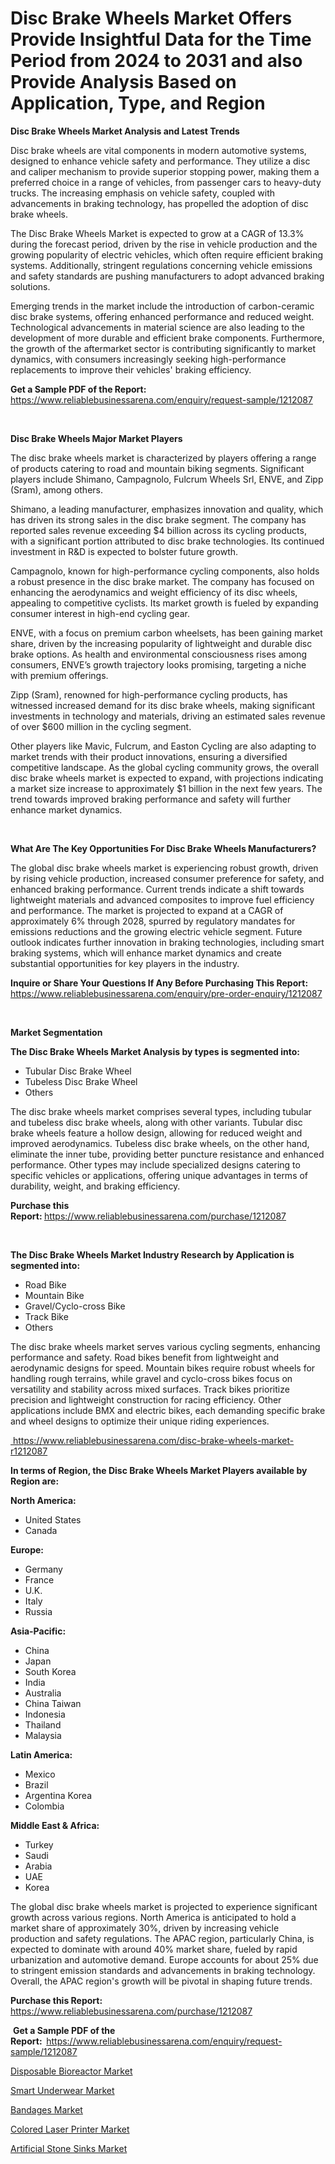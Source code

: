 <p><h1>Disc Brake Wheels Market Offers Provide Insightful Data for the Time Period from 2024 to 2031 and also Provide Analysis Based on Application, Type, and Region</h1></p><p><strong>Disc Brake Wheels Market Analysis and Latest Trends</strong></p>
<p><p>Disc brake wheels are vital components in modern automotive systems, designed to enhance vehicle safety and performance. They utilize a disc and caliper mechanism to provide superior stopping power, making them a preferred choice in a range of vehicles, from passenger cars to heavy-duty trucks. The increasing emphasis on vehicle safety, coupled with advancements in braking technology, has propelled the adoption of disc brake wheels.</p><p>The Disc Brake Wheels Market is expected to grow at a CAGR of 13.3% during the forecast period, driven by the rise in vehicle production and the growing popularity of electric vehicles, which often require efficient braking systems. Additionally, stringent regulations concerning vehicle emissions and safety standards are pushing manufacturers to adopt advanced braking solutions. </p><p>Emerging trends in the market include the introduction of carbon-ceramic disc brake systems, offering enhanced performance and reduced weight. Technological advancements in material science are also leading to the development of more durable and efficient brake components. Furthermore, the growth of the aftermarket sector is contributing significantly to market dynamics, with consumers increasingly seeking high-performance replacements to improve their vehicles' braking efficiency.</p></p>
<p><strong>Get a Sample PDF of the Report:&nbsp;</strong> <a href="https://www.reliablebusinessarena.com/enquiry/request-sample/1212087?utm_campaign=1288&utm_medium=2&utm_source=Github&utm_content=ia&utm_term=06102024&utm_id=disc-brake-wheels">https://www.reliablebusinessarena.com/enquiry/request-sample/1212087</a></p>
<p>&nbsp;</p>
<p><strong>Disc Brake Wheels Major Market Players</strong></p>
<p><p>The disc brake wheels market is characterized by players offering a range of products catering to road and mountain biking segments. Significant players include Shimano, Campagnolo, Fulcrum Wheels Srl, ENVE, and Zipp (Sram), among others. </p><p>Shimano, a leading manufacturer, emphasizes innovation and quality, which has driven its strong sales in the disc brake segment. The company has reported sales revenue exceeding $4 billion across its cycling products, with a significant portion attributed to disc brake technologies. Its continued investment in R&D is expected to bolster future growth.</p><p>Campagnolo, known for high-performance cycling components, also holds a robust presence in the disc brake market. The company has focused on enhancing the aerodynamics and weight efficiency of its disc wheels, appealing to competitive cyclists. Its market growth is fueled by expanding consumer interest in high-end cycling gear.</p><p>ENVE, with a focus on premium carbon wheelsets, has been gaining market share, driven by the increasing popularity of lightweight and durable disc brake options. As health and environmental consciousness rises among consumers, ENVE’s growth trajectory looks promising, targeting a niche with premium offerings.</p><p>Zipp (Sram), renowned for high-performance cycling products, has witnessed increased demand for its disc brake wheels, making significant investments in technology and materials, driving an estimated sales revenue of over $600 million in the cycling segment. </p><p>Other players like Mavic, Fulcrum, and Easton Cycling are also adapting to market trends with their product innovations, ensuring a diversified competitive landscape. As the global cycling community grows, the overall disc brake wheels market is expected to expand, with projections indicating a market size increase to approximately $1 billion in the next few years. The trend towards improved braking performance and safety will further enhance market dynamics.</p></p>
<p>&nbsp;</p>
<p><strong>What Are The Key Opportunities For Disc Brake Wheels Manufacturers?</strong></p>
<p><p>The global disc brake wheels market is experiencing robust growth, driven by rising vehicle production, increased consumer preference for safety, and enhanced braking performance. Current trends indicate a shift towards lightweight materials and advanced composites to improve fuel efficiency and performance. The market is projected to expand at a CAGR of approximately 6% through 2028, spurred by regulatory mandates for emissions reductions and the growing electric vehicle segment. Future outlook indicates further innovation in braking technologies, including smart braking systems, which will enhance market dynamics and create substantial opportunities for key players in the industry.</p></p>
<p><strong>Inquire or Share Your Questions If Any Before Purchasing This Report:</strong> <a href="https://www.reliablebusinessarena.com/enquiry/pre-order-enquiry/1212087?utm_campaign=1288&utm_medium=2&utm_source=Github&utm_content=ia&utm_term=06102024&utm_id=disc-brake-wheels">https://www.reliablebusinessarena.com/enquiry/pre-order-enquiry/1212087</a></p>
<p>&nbsp;</p>
<p><strong>Market Segmentation</strong></p>
<p><strong>The Disc Brake Wheels Market Analysis by types is segmented into:</strong></p>
<p><ul><li>Tubular Disc Brake Wheel</li><li>Tubeless Disc Brake Wheel</li><li>Others</li></ul></p>
<p><p>The disc brake wheels market comprises several types, including tubular and tubeless disc brake wheels, along with other variants. Tubular disc brake wheels feature a hollow design, allowing for reduced weight and improved aerodynamics. Tubeless disc brake wheels, on the other hand, eliminate the inner tube, providing better puncture resistance and enhanced performance. Other types may include specialized designs catering to specific vehicles or applications, offering unique advantages in terms of durability, weight, and braking efficiency.</p></p>
<p><strong>Purchase this Report:&nbsp;</strong><a href="https://www.reliablebusinessarena.com/purchase/1212087?utm_campaign=1288&utm_medium=2&utm_source=Github&utm_content=ia&utm_term=06102024&utm_id=disc-brake-wheels">https://www.reliablebusinessarena.com/purchase/1212087</a></p>
<p>&nbsp;</p>
<p><strong>The Disc Brake Wheels Market Industry Research by Application is segmented into:</strong></p>
<p><ul><li>Road Bike</li><li>Mountain Bike</li><li>Gravel/Cyclo-cross Bike</li><li>Track Bike</li><li>Others</li></ul></p>
<p><p>The disc brake wheels market serves various cycling segments, enhancing performance and safety. Road bikes benefit from lightweight and aerodynamic designs for speed. Mountain bikes require robust wheels for handling rough terrains, while gravel and cyclo-cross bikes focus on versatility and stability across mixed surfaces. Track bikes prioritize precision and lightweight construction for racing efficiency. Other applications include BMX and electric bikes, each demanding specific brake and wheel designs to optimize their unique riding experiences.</p></p>
<p><a href="https://www.reliablebusinessarena.com/disc-brake-wheels-market-r1212087?utm_campaign=1288&utm_medium=2&utm_source=Github&utm_content=ia&utm_term=06102024&utm_id=disc-brake-wheels">&nbsp;https://www.reliablebusinessarena.com/disc-brake-wheels-market-r1212087</a></p>
<p><strong>In terms of Region, the Disc Brake Wheels Market Players available by Region are:</strong></p>
<p>
    <p> <strong> North America: </strong>
        <ul>
            <li>United States</li>
            <li>Canada</li>
        </ul>
        </p> 
    <p> <strong> Europe: </strong>
        <ul>
            <li>Germany</li>
            <li>France</li>
            <li>U.K.</li>
            <li>Italy</li>
            <li>Russia</li>
        </ul>
        </p> 
    <p> <strong> Asia-Pacific: </strong>
        <ul>
            <li>China</li>
            <li>Japan</li>
            <li>South Korea</li>
            <li>India</li>
            <li>Australia</li>
            <li>China Taiwan</li>
            <li>Indonesia</li>
            <li>Thailand</li>
            <li>Malaysia</li>
        </ul>
        </p> 
    <p> <strong> Latin America: </strong>
        <ul>
            <li>Mexico</li>
            <li>Brazil</li>
            <li>Argentina Korea</li>
            <li>Colombia</li>
        </ul>
        </p> 
    <p> <strong> Middle East & Africa: </strong>
        <ul>
            <li>Turkey</li>
            <li>Saudi</li>
            <li>Arabia</li>
            <li>UAE</li>
            <li>Korea</li>
        </ul>
    </p>
    </p>
<p><p>The global disc brake wheels market is projected to experience significant growth across various regions. North America is anticipated to hold a market share of approximately 30%, driven by increasing vehicle production and safety regulations. The APAC region, particularly China, is expected to dominate with around 40% market share, fueled by rapid urbanization and automotive demand. Europe accounts for about 25% due to stringent emission standards and advancements in braking technology. Overall, the APAC region's growth will be pivotal in shaping future trends.</p></p>
<p><strong>Purchase this Report: </strong><a href="https://www.reliablebusinessarena.com/purchase/1212087?utm_campaign=1288&utm_medium=2&utm_source=Github&utm_content=ia&utm_term=06102024&utm_id=disc-brake-wheels">https://www.reliablebusinessarena.com/purchase/1212087</a></p>
<p>&nbsp;<strong>Get a Sample PDF of the Report:&nbsp;&nbsp;</strong><a href="https://www.reliablebusinessarena.com/enquiry/request-sample/1212087?utm_campaign=1288&utm_medium=2&utm_source=Github&utm_content=ia&utm_term=06102024&utm_id=disc-brake-wheels">https://www.reliablebusinessarena.com/enquiry/request-sample/1212087</a></p>
<p><strong></strong></p>
<p><p><a href="https://www.linkedin.com/pulse/disposable-bioreactor-market-revolution-2024-2031-trends-9ywof?utm_campaign=1288&utm_medium=2&utm_source=Github&utm_content=ia&utm_term=06102024&utm_id=disc-brake-wheels">Disposable Bioreactor Market</a></p><p><a href="https://www.linkedin.com/pulse/smart-underwear-market-global-regional-analysis-focus-region-ilgyc?utm_campaign=1288&utm_medium=2&utm_source=Github&utm_content=ia&utm_term=06102024&utm_id=disc-brake-wheels">Smart Underwear Market</a></p><p><a href="https://www.linkedin.com/pulse/future-ready-strategic-insights-global-bandages-market-2024-nkowc?utm_campaign=1288&utm_medium=2&utm_source=Github&utm_content=ia&utm_term=06102024&utm_id=disc-brake-wheels">Bandages Market</a></p><p><a href="https://www.linkedin.com/pulse/colored-laser-printer-market-essentials-key-players-demand-cobif?utm_campaign=1288&utm_medium=2&utm_source=Github&utm_content=ia&utm_term=06102024&utm_id=disc-brake-wheels">Colored Laser Printer Market</a></p><p><a href="https://www.linkedin.com/pulse/artificial-stone-sinks-revenue-growth-report-2024-2031-rrkqf?utm_campaign=1288&utm_medium=2&utm_source=Github&utm_content=ia&utm_term=06102024&utm_id=disc-brake-wheels">Artificial Stone Sinks Market</a></p></p>